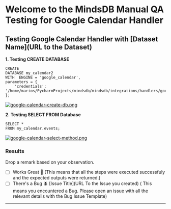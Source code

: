 # Welcome to the MindsDB Manual QA Testing for Google Calendar Handler


## Testing Google Calendar Handler with [Dataset Name](URL to the Dataset)

**1. Testing CREATE DATABASE**

```
CREATE
DATABASE my_calendar2
WITH  ENGINE = 'google_calendar',
parameters = {
    'credentials': '/home/marios/PycharmProjects/mindsdb/mindsdb/integrations/handlers/google_calendar_handler/creds.json'
};
```

[![google-calendar-create-db.png](https://i.postimg.cc/gJS2rP6Q/google-calendar-create-db.png)](https://postimg.cc/Q973nwmJ)

**2. Testing SELECT FROM Database**

```
SELECT *
FROM my_calendar.events;
```

[![google-calendar-select-method.png](https://i.postimg.cc/wTH9HvPM/google-calendar-select-method.png)](https://postimg.cc/fkHGfwMQ)

### Results

Drop a remark based on your observation.
- [ ] Works Great 💚 (This means that all the steps were executed successfuly and the expected outputs were returned.)
- [ ] There's a Bug 🪲 [Issue Title](URL To the Issue you created) ( This means you encountered a Bug. Please open an issue with all the relevant details with the Bug Issue Template)

---